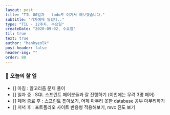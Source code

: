```yaml
---
layout: post
title: "TIL 80일차 - todo도 여기서 해보겠습니다."
subtitle: "기차예매 밀렸다.."
type: "TIL - 12주차, 수요일"
createDate: "2020-09-02, 수요일"
til: true
text: true
author: "hankyeolk"
post-header: false
header-img: ""
order: 80
---
```


### 📅 오늘의 할 일

- [] 아침 : 알고리즘 문제 풀이
- [] 일과 중 : SQL 스프린트 페어분들과 잘 진행하기 (이번에는 무려 3명 페어)
- [] 페어 종료 후 : 스프린트 톺아보기, 어제 마무리 못한 database 공부 마무리하기
- [] 저녁 후 : 포트폴리오 사이트 반응형 적용해보기, mvc 진도 보기
